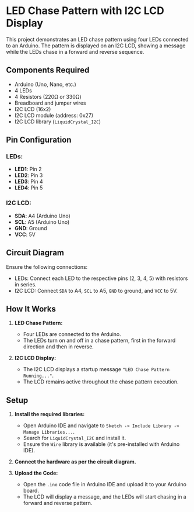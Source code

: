 # LED Chase Pattern with I2C LCD Display

This project demonstrates an LED chase pattern using four LEDs connected to an Arduino. The pattern is displayed on an I2C LCD, showing a message while the LEDs chase in a forward and reverse sequence.

## Components Required

- Arduino (Uno, Nano, etc.)
- 4 LEDs
- 4 Resistors (220Ω or 330Ω)
- Breadboard and jumper wires
- I2C LCD (16x2)
- I2C LCD module (address: 0x27)
- I2C LCD library (`LiquidCrystal_I2C`)

## Pin Configuration

### LEDs:
- **LED1**: Pin 2
- **LED2**: Pin 3
- **LED3**: Pin 4
- **LED4**: Pin 5

### I2C LCD:
- **SDA**: A4 (Arduino Uno)
- **SCL**: A5 (Arduino Uno)
- **GND**: Ground
- **VCC**: 5V

## Circuit Diagram

Ensure the following connections:
- LEDs: Connect each LED to the respective pins (2, 3, 4, 5) with resistors in series.
- I2C LCD: Connect `SDA` to A4, `SCL` to A5, `GND` to ground, and `VCC` to 5V.

## How It Works

1. **LED Chase Pattern:**
   - Four LEDs are connected to the Arduino.
   - The LEDs turn on and off in a chase pattern, first in the forward direction and then in reverse.

2. **I2C LCD Display:**
   - The I2C LCD displays a startup message `"LED Chase Pattern Running..."`.
   - The LCD remains active throughout the chase pattern execution.

## Setup

1. **Install the required libraries:**
   - Open Arduino IDE and navigate to `Sketch -> Include Library -> Manage Libraries...`.
   - Search for `LiquidCrystal_I2C` and install it.
   - Ensure the `Wire` library is available (it's pre-installed with Arduino IDE).

2. **Connect the hardware as per the circuit diagram.**

3. **Upload the Code:**
   - Open the `.ino` code file in Arduino IDE and upload it to your Arduino board.
   - The LCD will display a message, and the LEDs will start chasing in a forward and reverse pattern.

